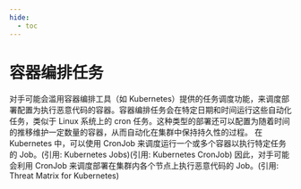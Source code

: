 ```yaml
---
hide:
  - toc
---
```


# 容器编排任务

对手可能会滥用容器编排工具（如 Kubernetes）提供的任务调度功能，来调度部署配置为执行恶意代码的容器。容器编排任务会在特定日期和时间运行这些自动化任务，类似于 Linux 系统上的 cron 任务。这种类型的部署还可以配置为随着时间的推移维护一定数量的容器，从而自动化在集群中保持持久性的过程。  在 Kubernetes 中，可以使用 CronJob 来调度运行一个或多个容器以执行特定任务的 Job。(引用: Kubernetes Jobs)(引用: Kubernetes CronJob) 因此，对手可能会利用 CronJob 来调度部署在集群内各个节点上执行恶意代码的 Job。(引用: Threat Matrix for Kubernetes)
